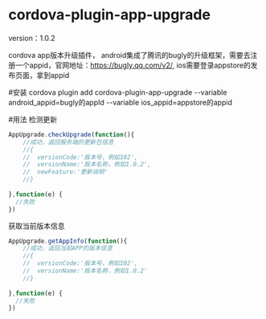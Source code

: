 # cordova-plugin-app-upgrade
version：1.0.2

cordova app版本升级插件，
android集成了腾讯的bugly的升级框架，需要去注册一个appid，官网地址：https://bugly.qq.com/v2/,
ios需要登录appstore的发布页面，拿到appid

#安装
cordova plugin add cordova-plugin-app-upgrade  --variable android_appid=bugly的appId --variable ios_appid=appstore的appid

#用法
检测更新
```Javascript
AppUpgrade.checkUpgrade(function(){
	//成功，返回服务端的更新包信息
	//{
	//	versionCode:'版本号，例如102',
	//	versionName:'版本名称，例如1.0.2',
	//	newFeature:'更新说明'
	//}
	
},function(e) {
  //失败
})
```


获取当前版本信息
```Javascript
AppUpgrade.getAppInfo(function(){
	//成功，返回当前APP的版本信息
	//{
	//	versionCode:'版本号，例如102',
	//	versionName:'版本名称，例如1.0.2'
	//}
	
},function(e) {
  //失败
})
```